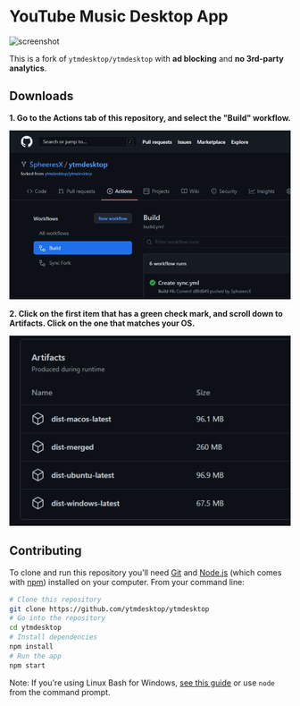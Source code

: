 # YouTube Music Desktop App

![screenshot](https://ytmdesktop.app/img/product/main_5.png)
&nbsp;

This is a fork of `ytmdesktop/ytmdesktop` with **ad blocking** and **no 3rd-party analytics**.

## Downloads

**1. Go to the Actions tab of this repository, and select the "Build" workflow.**

![image](readme_screenshots/1.png)

**2. Click on the first item that has a green check mark, and scroll down to Artifacts. Click on the one that matches your OS.**

![image](readme_screenshots/2.png)

## Contributing

To clone and run this repository you'll need [Git](https://git-scm.com) and [Node.js](https://nodejs.org/en/download/) (which comes with [npm](http://npmjs.com)) installed on your computer. From your command line:

```bash
# Clone this repository
git clone https://github.com/ytmdesktop/ytmdesktop
# Go into the repository
cd ytmdesktop
# Install dependencies
npm install
# Run the app
npm start
```

Note: If you're using Linux Bash for Windows, [see this guide](https://www.howtogeek.com/261575/how-to-run-graphical-linux-desktop-applications-from-windows-10s-bash-shell/) or use `node` from the command prompt.